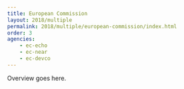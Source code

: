 ```yaml
---
title: European Commission
layout: 2018/multiple
permalink: 2018/multiple/european-commission/index.html
order: 3
agencies:
    - ec-echo
    - ec-near
    - ec-devco
---
```


Overview goes here.
